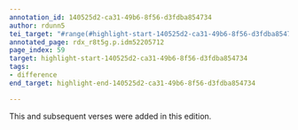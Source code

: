 ```yaml
---
annotation_id: 140525d2-ca31-49b6-8f56-d3fdba854734
author: rdunn5
tei_target: "#range(#highlight-start-140525d2-ca31-49b6-8f56-d3fdba854734, #highlight-end-140525d2-ca31-49b6-8f56-d3fdba854734)"
annotated_page: rdx_r8t5g.p.idm52205712
page_index: 59
target: highlight-start-140525d2-ca31-49b6-8f56-d3fdba854734
tags:
- difference
end_target: highlight-end-140525d2-ca31-49b6-8f56-d3fdba854734

---
```

This and subsequent verses were added in this edition.